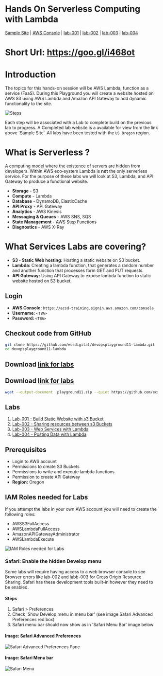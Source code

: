 # Hands On Serverless Computing with Lambda

[Sample Site](http://pg11.meetup.s3-website-us-west-2.amazonaws.com/index.html) | [AWS Console](https://ecsd-training.signin.aws.amazon.com/console) | [lab-001](doc/lab-001.md) | [lab-002](doc/lab-002.md) | [lab-003](doc/lab-003.md) | [lab-004](doc/lab-004.md)

# Short Url: https://goo.gl/i468ot

# Introduction

The topics for this hands-on session will be AWS Lambda, function as a service (FaaS). During this Playground you will create a website hosted on AWS S3 using AWS Lambda and Amazon API Gateway to add dynamic functionality to the site.

![Steps](https://raw.githubusercontent.com/ForestTechnologiesLtd/devopsplayground11-lambda/master/diagrams/pg11-intro-steps.png)

Each step will be associated with a Lab to complete build on the previous lab to progress. A Completed lab website is a available for view from the link above 'Sample Site'. All labs have been tested with the `US Oregon` region.

# What is Serverless ?

A computing model where the existence of servers are hidden from developers. Within AWS eco-system Lambda is __not__ the only serverless service. For the purpose of these labs we will look at S3, Lambda, and API Gateway to produce a functional website.

- __Storage__ - S3
- __Compute__ - Lambda
- __Database__ - DynamoDB, ElasticCache
- __API Proxy__ - API Gateway
- __Analytics__ - AWS Kinesis
- __Messaging & Queues__ - AWS SNS, SQS
- __State Management__ - AWS Step Functions
- __Diagnostics__ - AWS X-Ray

# What Services Labs are covering?

- __S3 - Static Web hosting:__ Hosting a static website on S3 bucket.
- __Lambda:__ Creating a lambda function, that generates a random number and another function that processes form GET and PUT requests.
- __API Gateway:__ Using API Gateway to expose lambda function to static website hosted on S3 bucket.


## Login

- __AWS Console:__ `https://ecsd-training.signin.aws.amazon.com/console`
- __Username:__ `<TBA>`
- __Password:__ `<TBA>`

## Checkout code from GitHub

```bash
git clone https://github.com/ecsdigital/devopsplayground11-lambda.git
cd devopsplayground11-lambda
```

## Download [link for labs](https://github.com/ForestTechnologiesLtd/devopsplayground11-lambda/archive/master.zip)
## Download [link for labs](https://codeload.github.com/ecsdigital/devopsplayground11-lambda/zip/master)

```bash
wget --output-document  playground11.zip --quiet https://github.com/ecsdigital/devopsplayground11-lambda/archive/master.zip
```


## Labs

1. [Lab-001 - Build Static Website with s3 Bucket](doc/lab-001.md)
1. [Lab-002 - Sharing resources between s3 Buckets](doc/lab-002.md)
1. [Lab-003 - Web Services with Lambda](doc/lab-003.md)
1. [Lab-004 - Posting Data with Lambda](doc/lab-004.md)


## Prerequisites
- Login to AWS account
- Permissions to create S3 Buckets
- Permissions to write and execute lambda functions
- Permission to create API Gateway
- __Region:__ Oregon


## IAM Roles needed for Labs

If you attempt the labs in your own AWS account you will need to create the following roles:

- AWSS3FullAccess
- AWSLambdaFullAccess
- AmazonAPIGatewayAdministrator
- AWSLambdaExecute

![IAM Roles needed for Labs](https://raw.githubusercontent.com/ForestTechnologiesLtd/devopsplayground11-lambda/master/diagrams/pg11-iam-roles.png)

###  Safari: Enable the hidden Develop menu

Some labs will require having access to a web browser console to see Browser errors like lab-002 and labb-003 for Cross Origin Resource Sharing. Safari has these development tools built-in however they need to be enabled.

#### Steps
1. Safari > Preferences
1. Check 'Show Develop menu in menu bar' (see image Safari Advanced Preferences red box)
1. Safari menu bar should now show as in 'Safari Menu Bar' image below

#### Image: Safari Advanced Preferences
![Safari Advanced Preferences Pane](https://raw.githubusercontent.com/ForestTechnologiesLtd/devopsplayground11-lambda/master/diagrams/safari_adv_pane.png)

#### Image: Safari Menu bar
![Safari Menu](https://raw.githubusercontent.com/ForestTechnologiesLtd/devopsplayground11-lambda/master/diagrams/safari_menu.png)
